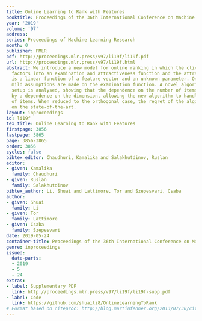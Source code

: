 ```yaml
---
title: Online Learning to Rank with Features
booktitle: Proceedings of the 36th International Conference on Machine Learning
year: '2019'
volume: '97'
address: 
series: Proceedings of Machine Learning Research
month: 0
publisher: PMLR
pdf: http://proceedings.mlr.press/v97/li19f/li19f.pdf
url: http://proceedings.mlr.press/v97/li19f.html
abstract: We introduce a new model for online ranking in which the click probability
  factors into an examination and attractiveness function and the attractiveness function
  is a linear function of a feature vector and an unknown parameter. Only relatively
  mild assumptions are made on the examination function. A novel algorithm for this
  setup is analysed, showing that the dependence on the number of items is replaced
  by a dependence on the dimension, allowing the new algorithm to handle a large number
  of items. When reduced to the orthogonal case, the regret of the algorithm improves
  on the state-of-the-art.
layout: inproceedings
id: li19f
tex_title: Online Learning to Rank with Features
firstpage: 3856
lastpage: 3865
page: 3856-3865
order: 3856
cycles: false
bibtex_editor: Chaudhuri, Kamalika and Salakhutdinov, Ruslan
editor:
- given: Kamalika
  family: Chaudhuri
- given: Ruslan
  family: Salakhutdinov
bibtex_author: Li, Shuai and Lattimore, Tor and Szepesvari, Csaba
author:
- given: Shuai
  family: Li
- given: Tor
  family: Lattimore
- given: Csaba
  family: Szepesvari
date: 2019-05-24
container-title: Proceedings of the 36th International Conference on Machine Learning
genre: inproceedings
issued:
  date-parts:
  - 2019
  - 5
  - 24
extras:
- label: Supplementary PDF
  link: http://proceedings.mlr.press/v97/li19f/li19f-supp.pdf
- label: Code
  link: https://github.com/shuaili8/OnlineLearningToRank
# Format based on citeproc: http://blog.martinfenner.org/2013/07/30/citeproc-yaml-for-bibliographies/
---
```

